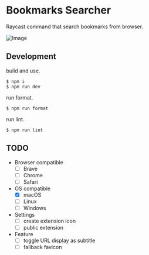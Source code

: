 # Bookmarks Searcher

Raycast command that search bookmarks from browser.

![Image](https://github.com/user-attachments/assets/bbaaecd3-2cd8-4b98-9562-056be4c80f89)

## Development

build and use.

```shell
$ npm i
$ npm run dev
```

run format.

```sehll
$ npm run format
```

run lint.

```sehll
$ npm run lint
```

## TODO

- Browser compatible
  - [ ] Brave
  - [ ] Chrome
  - [ ] Safari
- OS compatible
  - [x] macOS
  - [ ] Linux
  - [ ] Windows
- Settings
  - [ ] create extension icon
  - [ ] public extension
- Feature
  - [ ] toggle URL display as subtitle
  - [ ] fallback favicon
